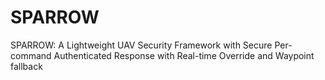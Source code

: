 # SPARROW
SPARROW: A Lightweight UAV Security Framework with Secure Per-command Authenticated Response with Real-time Override and Waypoint fallback
